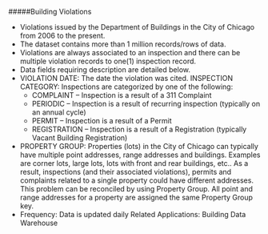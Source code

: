 #####Building Violations
  - Violations issued by the Department of Buildings in the City of Chicago from 2006 to the present. 
  - The dataset contains more than 1 million records/rows of data.
  - Violations are always associated to an inspection and there can be multiple violation records to one(1) inspection record. 
  - Data fields requiring description are detailed below. 
  - VIOLATION DATE: The date the violation was cited. 
  INSPECTION CATEGORY: Inspections are categorized by one of the following: 
    - COMPLAINT – Inspection is a result of a 311 Complaint 
    - PERIODIC – Inspection is a result of recurring inspection (typically on an annual cycle) 
    - PERMIT – Inspection is a result of a Permit 
    - REGISTRATION – Inspection is a result of a Registration (typically Vacant Building Registration) 
  - PROPERTY GROUP: Properties (lots) in the City of Chicago can typically have multiple point addresses, range addresses and buildings. 
  Examples are corner lots, large lots, lots with front and rear buildings, etc.. 
  As a result, inspections (and their associated violations), permits and complaints related to a single property could have different addresses. 
  This problem can be reconciled by using Property Group. 
  All point and range addresses for a property are assigned the same Property Group key. 
  - Frequency: Data is updated daily Related Applications: Building Data Warehouse
